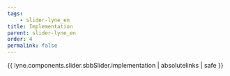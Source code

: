 ```yaml
---
tags: 
    - slider-lyne_en
title: Implementation
parent: slider-lyne_en
order: 4
permalink: false  
---
```

{{ lyne.components.slider.sbbSlider.implementation | absolutelinks | safe }}